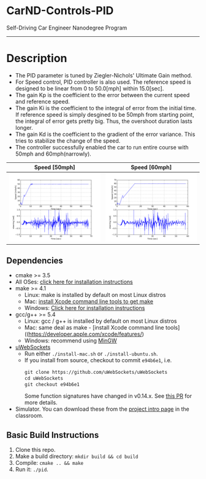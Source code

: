 # CarND-Controls-PID
Self-Driving Car Engineer Nanodegree Program

---

[img_60mph]: ./src/fig/test_PI_PID_60mph.png ""
[img_50mph]: ./src/fig/test_PI_PID_50mph.png ""

# Description

 * The PID parameter is tuned by Ziegler-Nichols' Ultimate Gain method.
 * For Speed control, PID controller is also used. The reference speed is designed to be linear from 0 to 50.0[mph] within 15.0[sec].
 * The gain Kp is the coefficient to the error between the current speed and reference speed. 
 * The gain Ki is the coefficient to the integral of error from the initial time. If reference speed is simply desgined to be 50mph from starting point, the integral of error gets pretty big. Thus, the overshoot duration lasts longer.
 * The gain Kd is the coefficient to the gradient of the error variance. This tries to stabilize the change of the speed.
 * The controller successfully enabled the car to run entire course with 50mph and 60mph(narrowly).

Speed [50mph]         | Speed [60mph]
:-----------------------:|:-------------------------:
![alt text][img_50mph]   |  ![alt text][img_60mph]


## Dependencies

* cmake >= 3.5
 * All OSes: [click here for installation instructions](https://cmake.org/install/)
* make >= 4.1
  * Linux: make is installed by default on most Linux distros
  * Mac: [install Xcode command line tools to get make](https://developer.apple.com/xcode/features/)
  * Windows: [Click here for installation instructions](http://gnuwin32.sourceforge.net/packages/make.htm)
* gcc/g++ >= 5.4
  * Linux: gcc / g++ is installed by default on most Linux distros
  * Mac: same deal as make - [install Xcode command line tools]((https://developer.apple.com/xcode/features/)
  * Windows: recommend using [MinGW](http://www.mingw.org/)
* [uWebSockets](https://github.com/uWebSockets/uWebSockets)
  * Run either `./install-mac.sh` or `./install-ubuntu.sh`.
  * If you install from source, checkout to commit `e94b6e1`, i.e.
    ```
    git clone https://github.com/uWebSockets/uWebSockets 
    cd uWebSockets
    git checkout e94b6e1
    ```
    Some function signatures have changed in v0.14.x. See [this PR](https://github.com/udacity/CarND-MPC-Project/pull/3) for more details.
* Simulator. You can download these from the [project intro page](https://github.com/udacity/self-driving-car-sim/releases) in the classroom.

## Basic Build Instructions

1. Clone this repo.
2. Make a build directory: `mkdir build && cd build`
3. Compile: `cmake .. && make`
4. Run it: `./pid`. 
